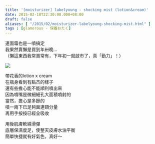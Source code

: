 ```yaml
---
title: '[moisturizer] labelyoung - shocking mist (lotion&cream)'
date: 2015-02-18T22:30:00.000+08:00
draft: false
aliases: [ "/2015/02/moisturizer-labelyoung-shocking-mist.html" ]
tags : [glamorous - 保養おたく]
---
```


連面霜也是一噴搞定  
我果然賣懶是買到年卅晚...  
（懶這東西我常賣常有，下年初一就啟市了，真「勤力」！）  

[![](https://farm8.staticflickr.com/7416/16373322657_9bf21e56b8_z.jpg)](https://farm8.staticflickr.com/7416/16373322657_9bf21e56b8_z.jpg)

帶花香的lotion x cream  
在瓶身看到有點杰的樣子  
還有些擔心能不能順利噴出來  
因為噴嘴是微細細孔大面積噴射的  
當然，擔心是多餘的  
噴一兩下已足夠面連頸分量  
再用手按按已經全吸收  
  
用後肌膚軟綿滑彈  
底層保濕度足，使整天皮膚水油平衡  
簡單快捷就有好氣色，真好～